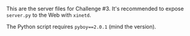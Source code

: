 This are the server files for Challenge #3. It's recommended to expose `server.py` to the Web with `xinetd`.

The Python script requires `pyboy==2.0.1` (mind the version).